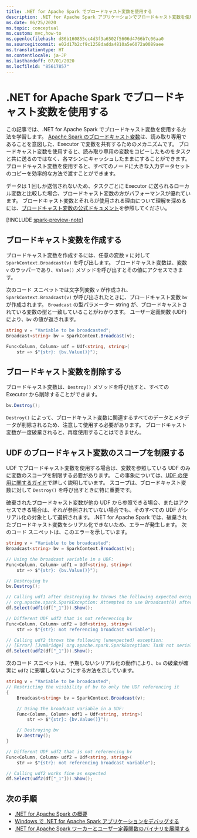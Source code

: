 ```yaml
---
title: .NET for Apache Spark でブロードキャスト変数を使用する
description: .NET for Apache Spark アプリケーションでブロードキャスト変数を使用する方法について説明します。
ms.date: 06/25/2020
ms.topic: conceptual
ms.custom: mvc,how-to
ms.openlocfilehash: d86b160855cc4d3f3a6502f5606d4766b7c06aa0
ms.sourcegitcommit: e02d17b2cf9c1258dadda4810a5e6072a0089aee
ms.translationtype: HT
ms.contentlocale: ja-JP
ms.lasthandoff: 07/01/2020
ms.locfileid: "85617857"
---
```

# <a name="use-broadcast-variables-in-net-for-apache-spark"></a>.NET for Apache Spark でブロードキャスト変数を使用する

この記事では、.NET for Apache Spark でブロードキャスト変数を使用する方法を学習します。 [Apache Spark のブロードキャスト変数](https://spark.apache.org/docs/2.2.0/rdd-programming-guide.html#broadcast-variables)は、読み取り専用であることを意図した、Executor で変数を共有するためのメカニズムです。 ブロードキャスト変数を使用すると、読み取り専用の変数をコピーしたものをタスクと共に送るのではなく、各マシンにキャッシュしたままにすることができます。 ブロードキャスト変数を使用すると、すべてのノードに大きな入力データセットのコピーを効率的な方法で渡すことができます。

データは 1 回しか送信されないため、タスクごとに Executor に送られるローカル変数と比較した場合、ブロードキャスト変数の方がパフォーマンスが優れています。 ブロードキャスト変数とそれらが使用される理由について理解を深めるには、[ブロードキャスト変数の公式ドキュメント](https://spark.apache.org/docs/2.2.0/rdd-programming-guide.html#broadcast-variables)を参照してください。

[!INCLUDE [spark-preview-note](../../../includes/spark-preview-note.md)]

## <a name="create-broadcast-variables"></a>ブロードキャスト変数を作成する

ブロードキャスト変数を作成するには、任意の変数 `v` に対して `SparkContext.Broadcast(v)` を呼び出します。 ブロードキャスト変数は、変数 `v` のラッパーであり、`Value()` メソッドを呼び出すとその値にアクセスできます。

次のコード スニペットでは文字列変数 `v` が作成され、`SparkContext.Broadcast(v)` が呼び出されたときに、ブロードキャスト変数 `bv` が作成されます。 `Broadcast` の型パラメーター string が、ブロードキャストされている変数の型と一致していることがわかります。 ユーザー定義関数 (UDF) により、`bv` の値が返されます。

```csharp
string v = "Variable to be broadcasted";
Broadcast<string> bv = SparkContext.Broadcast(v);

Func<Column, Column> udf = Udf<string, string>(
    str => $"{str}: {bv.Value()}");
```

## <a name="delete-broadcast-variables"></a>ブロードキャスト変数を削除する

ブロードキャスト変数は、`Destroy()` メソッドを呼び出すと、すべての Executor から削除することができます。

```csharp
bv.Destroy();
```

`Destroy()` によって、ブロードキャスト変数に関連するすべてのデータとメタデータが削除されるため、注意して使用する必要があります。 ブロードキャスト変数が一度破棄されると、再度使用することはできません。

## <a name="limit-broadcast-variable-scope-in-udfs"></a>UDF のブロードキャスト変数のスコープを制限する

UDF でブロードキャスト変数を使用する場合は、変数を参照している UDF のみに変数のスコープを制限する必要があります。 この事象については、[UDF の使用に関するガイド](udf-guide.md)で詳しく説明しています。 スコープは、ブロードキャスト変数に対して `Destroy()` を呼び出すときに特に重要です。

破棄されたブロードキャスト変数が他の UDF から参照できる場合、またはアクセスできる場合は、それが参照されていない場合でも、そのすべての UDF がシリアル化の対象として選択されます。 .NET for Apache Spark では、破棄されたブロードキャスト変数をシリアル化できないため、エラーが発生します。 次のコード スニペットは、このエラーを示しています。

```csharp
string v = "Variable to be broadcasted";
Broadcast<string> bv = SparkContext.Broadcast(v);

// Using the broadcast variable in a UDF:
Func<Column, Column> udf1 = Udf<string, string>(
    str => $"{str}: {bv.Value()}");

// Destroying bv
bv.Destroy();

// Calling udf1 after destroying bv throws the following expected exception:
// org.apache.spark.SparkException: Attempted to use Broadcast(0) after it was destroyed
df.Select(udf1(df["_1"])).Show();

// Different UDF udf2 that is not referencing bv
Func<Column, Column> udf2 = Udf<string, string>(
    str => $"{str}: not referencing broadcast variable");

// Calling udf2 throws the following (unexpected) exception:
// [Error] [JvmBridge] org.apache.spark.SparkException: Task not serializable
df.Select(udf2(df["_1"])).Show();
```

次のコード スニペットは、予期しないシリアル化の動作により、`bv` の破棄が確実に `udf2` に影響しないようにする方法を示しています。

```csharp
string v = "Variable to be broadcasted";
// Restricting the visibility of bv to only the UDF referencing it
{
    Broadcast<string> bv = SparkContext.Broadcast(v);

    // Using the broadcast variable in a UDF:
    Func<Column, Column> udf1 = Udf<string, string>(
        str => $"{str}: {bv.Value()}");

    // Destroying bv
    bv.Destroy();
}

// Different UDF udf2 that is not referencing bv
Func<Column, Column> udf2 = Udf<string, string>(
    str => $"{str}: not referencing broadcast variable");

// Calling udf2 works fine as expected
df.Select(udf2(df["_1"])).Show();
```

## <a name="next-steps"></a>次の手順

* [.NET for Apache Spark の概要](../tutorials/get-started.md)
* [Windows で .NET for Apache Spark アプリケーションをデバッグする](debug.md)
* [.NET for Apache Spark ワーカーとユーザー定義関数のバイナリを展開する](deploy-worker-udf-binaries.md)
